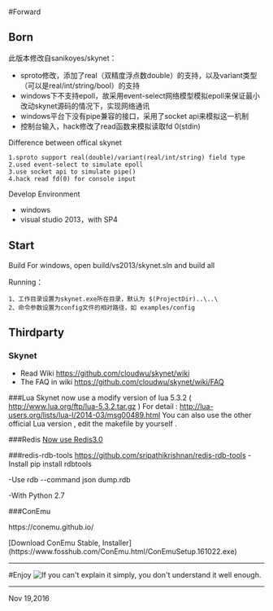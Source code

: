 #Forward

Born
-------------------------------------------------------------------------------------------
此版本修改自sanikoyes/skynet：
- sproto修改，添加了real（双精度浮点数double）的支持，以及variant类型（可以是real/int/string/bool）的支持
- windows下不支持epoll，故采用event-select网络模型模拟epoll来保证最小改动skynet源码的情况下，实现网络通讯
- windows平台下没有pipe兼容的接口，采用了socket api来模拟这一机制
- 控制台输入，hack修改了read函数来模拟读取fd 0(stdin)


Difference between offical skynet
```
1.sproto support real(double)/variant(real/int/string) field type
2.used event-select to simulate epoll
3.use socket api to simulate pipe()
4.hack read fd(0) for console input
```

Develop Environment
- windows
- visual studio 2013，with SP4

Start
-------------------------------------------------------------------------------------------
Build
For windows, open build/vs2013/skynet.sln and build all


Running：
```
1、工作目录设置为skynet.exe所在目录，默认为 $(ProjectDir)..\..\
2、命令参数设置为config文件的相对路径，如 examples/config
```

Thirdparty
-------------------------------------------------------------------------------------------

### Skynet

* Read Wiki https://github.com/cloudwu/skynet/wiki
* The FAQ in wiki https://github.com/cloudwu/skynet/wiki/FAQ

###Lua
Skynet now use a modify version of lua 5.3.2 ( http://www.lua.org/ftp/lua-5.3.2.tar.gz )
For detail : http://lua-users.org/lists/lua-l/2014-03/msg00489.html
You can also use the other official Lua version , edit the makefile by yourself .

###Redis
[Now use Redis3.0](http://github.com/MSOpenTech/redis/releases/download/win-3.0.503/Redis-x64-3.0.503.msi)

###redis-rdb-tools
https://github.com/sripathikrishnan/redis-rdb-tools
-Install
pip install rdbtools

-Use
rdb --command json dump.rdb

-With Python 2.7

###ConEmu
<p>https://conemu.github.io/
<p>[Download ConEmu Stable, Installer](https://www.fosshub.com/ConEmu.html/ConEmuSetup.161022.exe)


<hr>

#Enjoy
![If you can't explain it simply, you don't understand it well enough.](https://upload.wikimedia.org/wikipedia/en/1/13/Albert_Einstein_violin.jpg)


<HR>


<p><p><p>
Nov 19,2016